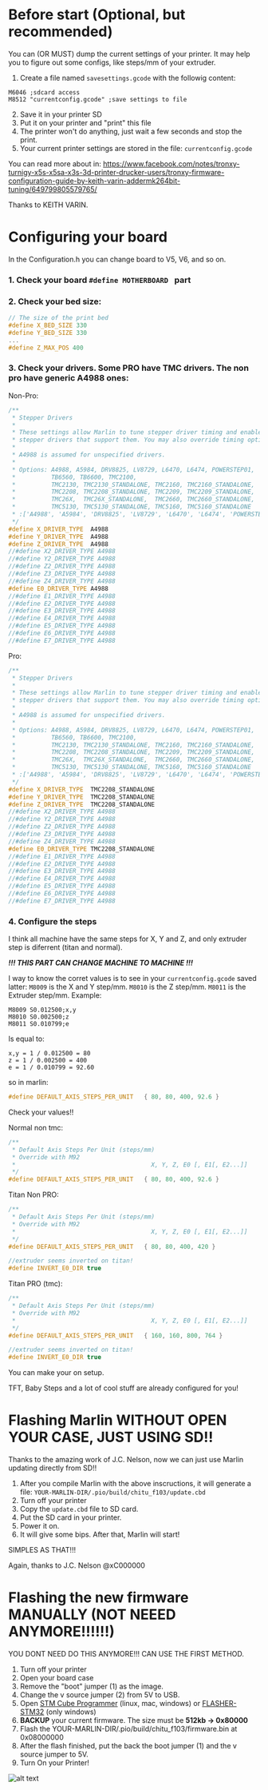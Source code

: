 # Before start (Optional, but recommended)

You can (OR MUST) dump the current settings of your printer. It may help you to figure out some configs, like steps/mm of your extruder.

1. Create a file named ``savesettings.gcode`` with the followig content:
```
M6046 ;sdcard access
M8512 "currentconfig.gcode" ;save settings to file
```
2. Save it in your printer SD
3. Put it on your printer and "print" this file
4. The printer won't do anything, just wait a few seconds and stop the print.
5. Your current printer settings are stored in the file: ``currentconfig.gcode``

You can read more about in: https://www.facebook.com/notes/tronxy-turnigy-x5s-x5sa-x3s-3d-printer-drucker-users/tronxy-firmware-configuration-guide-by-keith-varin-addermk264bit-tuning/649799805579765/

Thanks to KEITH VARIN.

# Configuring your board

In the Configuration.h you can change board to V5, V6, and so on.

### 1. Check your board ``#define MOTHERBOARD `` part
### 2. Check your bed size:
```cpp
// The size of the print bed
#define X_BED_SIZE 330
#define Y_BED_SIZE 330
...
#define Z_MAX_POS 400
```
### 3. Check your drivers. Some PRO have TMC drivers. The non pro have generic A4988 ones:
Non-Pro:
```cpp
/**
 * Stepper Drivers
 *
 * These settings allow Marlin to tune stepper driver timing and enable advanced options for
 * stepper drivers that support them. You may also override timing options in Configuration_adv.h.
 *
 * A4988 is assumed for unspecified drivers.
 *
 * Options: A4988, A5984, DRV8825, LV8729, L6470, L6474, POWERSTEP01,
 *          TB6560, TB6600, TMC2100,
 *          TMC2130, TMC2130_STANDALONE, TMC2160, TMC2160_STANDALONE,
 *          TMC2208, TMC2208_STANDALONE, TMC2209, TMC2209_STANDALONE,
 *          TMC26X,  TMC26X_STANDALONE,  TMC2660, TMC2660_STANDALONE,
 *          TMC5130, TMC5130_STANDALONE, TMC5160, TMC5160_STANDALONE
 * :['A4988', 'A5984', 'DRV8825', 'LV8729', 'L6470', 'L6474', 'POWERSTEP01', 'TB6560', 'TB6600', 'TMC2100', 'TMC2130', 'TMC2130_STANDALONE', 'TMC2160', 'TMC2160_STANDALONE', 'TMC2208', 'TMC2208_STANDALONE', 'TMC2209', 'TMC2209_STANDALONE', 'TMC26X', 'TMC26X_STANDALONE', 'TMC2660', 'TMC2660_STANDALONE', 'TMC5130', 'TMC5130_STANDALONE', 'TMC5160', 'TMC5160_STANDALONE']
 */
#define X_DRIVER_TYPE  A4988
#define Y_DRIVER_TYPE  A4988
#define Z_DRIVER_TYPE  A4988
//#define X2_DRIVER_TYPE A4988
//#define Y2_DRIVER_TYPE A4988
//#define Z2_DRIVER_TYPE A4988
//#define Z3_DRIVER_TYPE A4988
//#define Z4_DRIVER_TYPE A4988
#define E0_DRIVER_TYPE A4988
//#define E1_DRIVER_TYPE A4988
//#define E2_DRIVER_TYPE A4988
//#define E3_DRIVER_TYPE A4988
//#define E4_DRIVER_TYPE A4988
//#define E5_DRIVER_TYPE A4988
//#define E6_DRIVER_TYPE A4988
//#define E7_DRIVER_TYPE A4988
```
Pro:
```cpp
/**
 * Stepper Drivers
 *
 * These settings allow Marlin to tune stepper driver timing and enable advanced options for
 * stepper drivers that support them. You may also override timing options in Configuration_adv.h.
 *
 * A4988 is assumed for unspecified drivers.
 *
 * Options: A4988, A5984, DRV8825, LV8729, L6470, L6474, POWERSTEP01,
 *          TB6560, TB6600, TMC2100,
 *          TMC2130, TMC2130_STANDALONE, TMC2160, TMC2160_STANDALONE,
 *          TMC2208, TMC2208_STANDALONE, TMC2209, TMC2209_STANDALONE,
 *          TMC26X,  TMC26X_STANDALONE,  TMC2660, TMC2660_STANDALONE,
 *          TMC5130, TMC5130_STANDALONE, TMC5160, TMC5160_STANDALONE
 * :['A4988', 'A5984', 'DRV8825', 'LV8729', 'L6470', 'L6474', 'POWERSTEP01', 'TB6560', 'TB6600', 'TMC2100', 'TMC2130', 'TMC2130_STANDALONE', 'TMC2160', 'TMC2160_STANDALONE', 'TMC2208', 'TMC2208_STANDALONE', 'TMC2209', 'TMC2209_STANDALONE', 'TMC26X', 'TMC26X_STANDALONE', 'TMC2660', 'TMC2660_STANDALONE', 'TMC5130', 'TMC5130_STANDALONE', 'TMC5160', 'TMC5160_STANDALONE']
 */
#define X_DRIVER_TYPE  TMC2208_STANDALONE
#define Y_DRIVER_TYPE  TMC2208_STANDALONE
#define Z_DRIVER_TYPE  TMC2208_STANDALONE
//#define X2_DRIVER_TYPE A4988
//#define Y2_DRIVER_TYPE A4988
//#define Z2_DRIVER_TYPE A4988
//#define Z3_DRIVER_TYPE A4988
//#define Z4_DRIVER_TYPE A4988
#define E0_DRIVER_TYPE TMC2208_STANDALONE
//#define E1_DRIVER_TYPE A4988
//#define E2_DRIVER_TYPE A4988
//#define E3_DRIVER_TYPE A4988
//#define E4_DRIVER_TYPE A4988
//#define E5_DRIVER_TYPE A4988
//#define E6_DRIVER_TYPE A4988
//#define E7_DRIVER_TYPE A4988
```

### 4. Configure the steps

I think all machine have the same steps for X, Y and Z, and only extruder step is diferrent (titan and normal).

***!!! THIS PART CAN CHANGE MACHINE TO MACHINE !!!***

I way to know the corret values is to see in your ``currentconfig.gcode`` saved latter:
``M8009`` is the X and Y step/mm.
``M8010`` is the Z step/mm.
``M8011`` is the Extruder step/mm.
Example:
```
M8009 S0.012500;x,y
M8010 S0.002500;z
M8011 S0.010799;e
```
Is equal to:
```
x,y = 1 / 0.012500 = 80
z = 1 / 0.002500 = 400
e = 1 / 0.010799 = 92.60
```
so in marlin:
```cpp
#define DEFAULT_AXIS_STEPS_PER_UNIT   { 80, 80, 400, 92.6 }
```

Check your values!!

Normal non tmc:
```cpp
/**
 * Default Axis Steps Per Unit (steps/mm)
 * Override with M92
 *                                      X, Y, Z, E0 [, E1[, E2...]]
 */
#define DEFAULT_AXIS_STEPS_PER_UNIT   { 80, 80, 400, 92.6 }
```
Titan Non PRO:
```cpp
/**
 * Default Axis Steps Per Unit (steps/mm)
 * Override with M92
 *                                      X, Y, Z, E0 [, E1[, E2...]]
 */
#define DEFAULT_AXIS_STEPS_PER_UNIT   { 80, 80, 400, 420 }

//extruder seems inverted on titan!
#define INVERT_E0_DIR true
```
Titan PRO (tmc):
```cpp
/**
 * Default Axis Steps Per Unit (steps/mm)
 * Override with M92
 *                                      X, Y, Z, E0 [, E1[, E2...]]
 */
#define DEFAULT_AXIS_STEPS_PER_UNIT   { 160, 160, 800, 764 }

//extruder seems inverted on titan!
#define INVERT_E0_DIR true
```


You can make your on setup.

TFT, Baby Steps and a lot of cool stuff are already configured for you!

# Flashing Marlin WITHOUT OPEN YOUR CASE, JUST USING SD!!

Thanks to the amazing work of J.C. Nelson, now we can just use Marlin updating directly from SD!!

1. After you compile Marlin with the above inscructions, it will generate a file: ``YOUR-MARLIN-DIR/.pio/build/chitu_f103/update.cbd``
2. Turn off your printer
3. Copy the ``update.cbd`` file to SD card.
4. Put the SD card in your printer.
5. Power it on.
6. It will give some bips. After that, Marlin will start! 

SIMPLES AS THAT!!!

Again, thanks to J.C. Nelson @xC000000


# Flashing the new firmware MANUALLY (NOT NEEED ANYMORE!!!!!!)

YOU DONT NEED DO THIS ANYMORE!!! CAN USE THE FIRST METHOD.

1. Turn off your printer
2. Open your board case
3. Remove the "boot" jumper (1) as the image.
4. Change the v source jumper (2) from 5V to USB.
5. Open [STM Cube Programmer](https://www.st.com/en/development-tools/stm32cubeprog.html) (linux, mac, windows) or [FLASHER-STM32](https://www.st.com/en/development-tools/flasher-stm32.html) (only windows)
6. **BACKUP** your current firmware. The size must be **512kb -> 0x80000**
7. Flash the YOUR-MARLIN-DIR/.pio/build/chitu_f103/firmware.bin at 0x08000000 
8. After the flash finished, put the back the boot jumper (1) and the v source jumper to 5V.
9. Turn On your Printer!

![alt text](./chitu-board.jpg)
